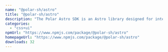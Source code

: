 ```yaml
---
name: "@polar-sh/astro"
title: "@polar-sh/astro"
description: "The Polar Astro SDK is an Astro library designed for interacting with the Polar API."
categories:
  - "css+ui"
npmUrl: "https://www.npmjs.com/package/@polar-sh/astro"
homepageUrl: "https://www.npmjs.com/package/@polar-sh/astro"
downloads: 32
---
```

